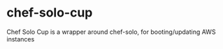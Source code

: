 chef-solo-cup
=============

Chef Solo Cup is a wrapper around chef-solo, for booting/updating AWS instances